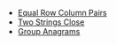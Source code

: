 * [Equal Row Column Pairs](./md/equal_row_column_pairs.md)
* [Two Strings Close](./md/two_strings_close.md)
* [Group Anagrams](./md/group_anagrams.md)

